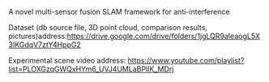 A novel multi-sensor fusion SLAM framework for anti-interference

Dataset (db source file, 3D point cloud, comparison results, pictures)address:https://drive.google.com/drive/folders/1jgLQR9aIeaogL5X3IKGdqV7ztY4HppG2

Experimental scene video address: https://www.youtube.com/playlist?list=PLOXGzqGWQxHYm6_UVJ4UMLaBPIlK_MDrj
